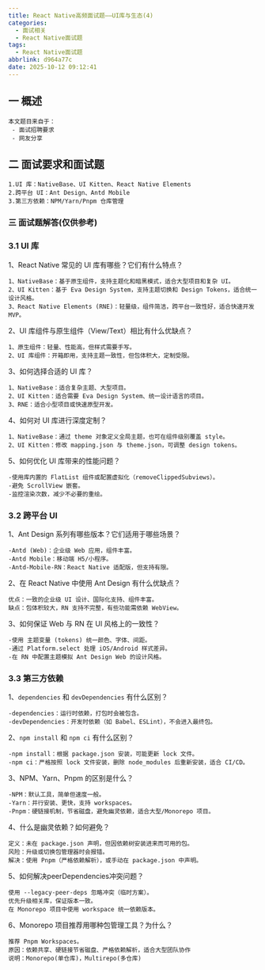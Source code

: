 ```yaml
---
title: React Native高频面试题——UI库与生态(4)
categories:
  - 面试相关
  - React Native面试题
tags:
  - React Native面试题
abbrlink: d964a77c
date: 2025-10-12 09:12:41
---
```

## 一 概述

```
本文题目来自于：
 - 面试招聘要求
 - 网友分享
```

<!--more-->

## 二  面试要求和面试题

```
1.UI 库：NativeBase、UI Kitten、React Native Elements
2.跨平台 UI：Ant Design、Antd Mobile
3.第三方依赖：NPM/Yarn/Pnpm 仓库管理
```

### 三 面试题解答(仅供参考)

### 3.1 UI 库

1、React Native 常见的 UI 库有哪些？它们有什么特点？

```
1、NativeBase：基于原生组件，支持主题化和暗黑模式，适合大型项目和复杂 UI。
2、UI Kitten：基于 Eva Design System，支持主题切换和 Design Tokens，适合统一设计风格。
3、React Native Elements (RNE)：轻量级，组件简洁，跨平台一致性好，适合快速开发 MVP。
```

2、UI 库组件与原生组件（View/Text）相比有什么优缺点？

```
1、原生组件：轻量、性能高，但样式需要手写。
2、UI 库组件：开箱即用，支持主题一致性，但包体积大，定制受限。
```

3、如何选择合适的 UI 库？

```
1、NativeBase：适合复杂主题、大型项目。
2、UI Kitten：适合需要 Eva Design System、统一设计语言的项目。
3、RNE：适合小型项目或快速原型开发。
```

4、如何对 UI 库进行深度定制？

```
1、NativeBase：通过 theme 对象定义全局主题，也可在组件级别覆盖 style。
2、UI Kitten：修改 mapping.json 与 theme.json，可调整 design tokens。
```

5、如何优化 UI 库带来的性能问题？

```
-使用库内置的 FlatList 组件或配置虚拟化（removeClippedSubviews）。
-避免 ScrollView 嵌套。
-监控渲染次数，减少不必要的重绘。
```

### 3.2 跨平台 UI

1、Ant Design 系列有哪些版本？它们适用于哪些场景？

```
-Antd (Web)：企业级 Web 应用，组件丰富。
-Antd Mobile：移动端 H5/小程序。
-Antd-Mobile-RN：React Native 适配版，但支持有限。
```

2、在 React Native 中使用 Ant Design 有什么优缺点？

```
优点：一致的企业级 UI 设计、国际化支持、组件丰富。
缺点：包体积较大，RN 支持不完整，有些功能需依赖 WebView。
```

3、如何保证 Web 与 RN 在 UI 风格上的一致性？

```
-使用 主题变量 (tokens) 统一颜色、字体、间距。
-通过 Platform.select 处理 iOS/Android 样式差异。
-在 RN 中配置主题模拟 Ant Design Web 的设计风格。
```

### 3.3 第三方依赖

1、`dependencies` 和 `devDependencies` 有什么区别？

```
-dependencies：运行时依赖，打包时会被包含。
-devDependencies：开发时依赖（如 Babel、ESLint），不会进入最终包。
```

2、`npm install` 和 `npm ci` 有什么区别？

```
-npm install：根据 package.json 安装，可能更新 lock 文件。
-npm ci：严格按照 lock 文件安装，删除 node_modules 后重新安装，适合 CI/CD。
```

3、NPM、Yarn、Pnpm 的区别是什么？

```
-NPM：默认工具，简单但速度一般。
-Yarn：并行安装、更快，支持 workspaces。
-Pnpm：硬链接机制，节省磁盘，避免幽灵依赖，适合大型/Monorepo 项目。
```

4、什么是幽灵依赖？如何避免？

```
定义：未在 package.json 声明，但因依赖树安装进来而可用的包。
风险：升级或切换包管理器时会报错。
解决：使用 Pnpm（严格依赖解析），或手动在 package.json 中声明。
```

5、如何解决peerDependencies冲突问题？

```
使用 --legacy-peer-deps 忽略冲突（临时方案）。
优先升级相关库，保证版本一致。
在 Monorepo 项目中使用 workspace 统一依赖版本。
```

6、Monorepo 项目推荐用哪种包管理工具？为什么？

```
推荐 Pnpm Workspaces。
原因：依赖共享、硬链接节省磁盘、严格依赖解析，适合大型团队协作
说明：Monorepo(单仓库)，Multirepo(多仓库)
```


